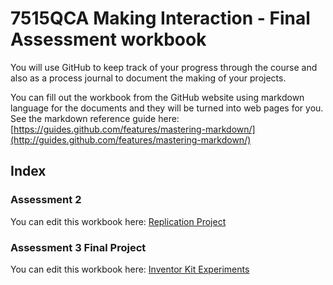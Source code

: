 # 7515QCA Making Interaction - Final Assessment workbook

You will use GitHub to keep track of your progress through the course and also as a process journal to document the making of your projects.

You can fill out the workbook from the GitHub website using markdown language for the documents and they will be turned into web pages for you. See the markdown reference guide here: [https://guides.github.com/features/mastering-markdown/](http://guides.github.com/features/mastering-markdown/)

## Index ##

### Assessment 2 ###

You can edit this workbook here: [Replication Project](/replicationproject/replication.md)

### Assessment 3 Final Project ###

You can edit this workbook here: [Inventor Kit Experiments](/experiments/experiments.md)

